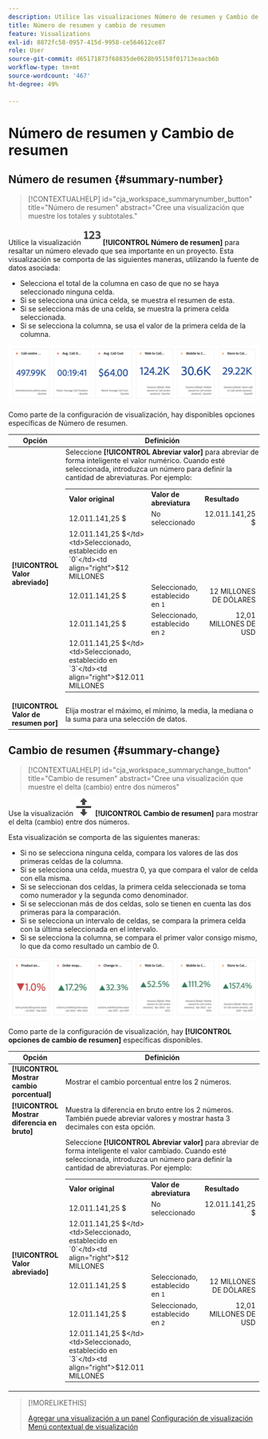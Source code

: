 ```yaml
---
description: Utilice las visualizaciones Número de resumen y Cambio de resumen para mostrar puntos de datos importantes en un proyecto.
title: Número de resumen y cambio de resumen
feature: Visualizations
exl-id: 8872fc58-0957-415d-9958-ce564612ce87
role: User
source-git-commit: d65171873f68835de0628b95158f01713eaacb6b
workflow-type: tm+mt
source-wordcount: '467'
ht-degree: 49%

---
```


# Número de resumen y Cambio de resumen

## Número de resumen {#summary-number}

<!-- markdownlint-disable MD034 -->

>[!CONTEXTUALHELP]
>id="cja_workspace_summarynumber_button"
>title="Número de resumen"
>abstract="Cree una visualización que muestre los totales y subtotales."

<!-- markdownlint-enable MD034 -->

Utilice la visualización ![Resumir](/help/assets/icons/123.svg) **[!UICONTROL Número de resumen]** para resaltar un número elevado que sea importante en un proyecto. Esta visualización se comporta de las siguientes maneras, utilizando la fuente de datos asociada:

* Selecciona el total de la columna en caso de que no se haya seleccionado ninguna celda.
* Si se selecciona una única celda, se muestra el resumen de esta.
* Si se selecciona más de una celda, se muestra la primera celda seleccionada.
* Si se selecciona la columna, se usa el valor de la primera celda de la columna.

![Visualización del número de resumen](asses/../assets/summary-number.png)

Como parte de la configuración de visualización, hay disponibles opciones específicas de Número de resumen.

| Opción | Definición |
|--- |--- |
| **[!UICONTROL Valor abreviado]** | Seleccione **[!UICONTROL Abreviar valor]** para abreviar de forma inteligente el valor numérico. Cuando esté seleccionada, introduzca un número para definir la cantidad de abreviaturas. Por ejemplo:<br/><table><tr><td>**Valor original**</td><td>**Valor de abreviatura**</td><td>**Resultado**</td></tr><tr><td>12.011.141,25 $</td><td>No seleccionado</td><td  align="right">12.011.141,25 $</td></tr><tr><td>12.011.141,25 $</td><td>Seleccionado, establecido en `0`</td><td align="right">$12 MILLONES</td></tr><tr><td>12.011.141,25 $</td><td> Seleccionado, establecido en `1`</td><td  align="right">12 MILLONES DE DÓLARES</td></tr><tr><td>12.011.141,25 $</td><td>Seleccionado, establecido en `2`</td><td align="right">12,01 MILLONES DE USD</td></tr><tr><td>12.011.141,25 $</td><td>Seleccionado, establecido en `3`</td><td align="right">$12.011 MILLONES</td></tr></table> |
| **[!UICONTROL Valor de resumen por]** | Elija mostrar el máximo, el mínimo, la media, la mediana o la suma para una selección de datos. |

## Cambio de resumen {#summary-change}

<!-- markdownlint-disable MD034 -->

>[!CONTEXTUALHELP]
>id="cja_workspace_summarychange_button"
>title="Cambio de resumen"
>abstract="Cree una visualización que muestre el delta (cambio) entre dos números"

<!-- markdownlint-enable MD034 -->


Use la visualización ![MoveUpDown](/help/assets/icons/MoveUpDown.svg) **[!UICONTROL Cambio de resumen]** para mostrar el delta (cambio) entre dos números. <!-- This is applicable for AA, not CJA: The green and red color of the Summary Change can be controlled through [custom event polarity](https://experienceleague.adobe.com/docs/analytics/admin/admin-tools/success-events/success-event.html) or a calculated metric's [Show Upward Trend As](https://experienceleague.adobe.com/docs/analytics/components/calculated-metrics/calcmetric-workflow/cm-build-metrics.html) option.-->

<!--
The green and red color of the Summary Change can be controlled through [custom event polarity](https://experienceleague.adobe.com/docs/analytics/admin/admin/c-manage-report-suites/c-edit-report-suites/conversion-var-admin/c-success-events/success-event.md) or a calculated metric's [Show Upward Trend As](https://experienceleague.adobe.com/docs/analytics/components/calculated-metrics/calcmetric-workflow/cm-build-metrics.html) option.
-->

Esta visualización se comporta de las siguientes maneras:

* Si no se selecciona ninguna celda, compara los valores de las dos primeras celdas de la columna.
* Si se selecciona una celda, muestra 0, ya que compara el valor de celda con ella misma.
* Si se seleccionan dos celdas, la primera celda seleccionada se toma como numerador y la segunda como denominador.
* Si se seleccionan más de dos celdas, solo se tienen en cuenta las dos primeras para la comparación.
* Si se selecciona un intervalo de celdas, se compara la primera celda con la última seleccionada en el intervalo.
* Si se selecciona la columna, se compara el primer valor consigo mismo, lo que da como resultado un cambio de 0.


![Visualización de cambio de resumen que muestra el delta entre dos números.s](assets/summary-change.png)


Como parte de la configuración de visualización, hay **[!UICONTROL opciones de cambio de resumen]** específicas disponibles.

| Opción | Definición |
|--- |--- |
| **[!UICONTROL Mostrar cambio porcentual]** | Mostrar el cambio porcentual entre los 2 números. |
| **[!UICONTROL Mostrar diferencia en bruto]** | Muestra la diferencia en bruto entre los 2 números. También puede abreviar valores y mostrar hasta 3 decimales con esta opción. |
| **[!UICONTROL Valor abreviado]** | Seleccione **[!UICONTROL Abreviar valor]** para abreviar de forma inteligente el valor cambiado. Cuando esté seleccionada, introduzca un número para definir la cantidad de abreviaturas. Por ejemplo:<br/><table><tr><td>**Valor original**</td><td>**Valor de abreviatura**</td><td>**Resultado**</td></tr><tr><td>12.011.141,25 $</td><td>No seleccionado</td><td  align="right">12.011.141,25 $</td></tr><tr><td>12.011.141,25 $</td><td>Seleccionado, establecido en `0`</td><td align="right">$12 MILLONES</td></tr><tr><td>12.011.141,25 $</td><td> Seleccionado, establecido en `1`</td><td  align="right">12 MILLONES DE DÓLARES</td></tr><tr><td>12.011.141,25 $</td><td>Seleccionado, establecido en `2`</td><td align="right">12,01 MILLONES DE USD</td></tr><tr><td>12.011.141,25 $</td><td>Seleccionado, establecido en `3`</td><td align="right">$12.011 MILLONES</td></tr></table> |

>[!MORELIKETHIS]
>
>[Agregar una visualización a un panel](/help/analysis-workspace/visualizations/freeform-analysis-visualizations.md#add-visualizations-to-a-panel)
>[Configuración de visualización](/help/analysis-workspace/visualizations/freeform-analysis-visualizations.md#settings)
>[Menú contextual de visualización ](/help/analysis-workspace/visualizations/freeform-analysis-visualizations.md#context-menu)
>

